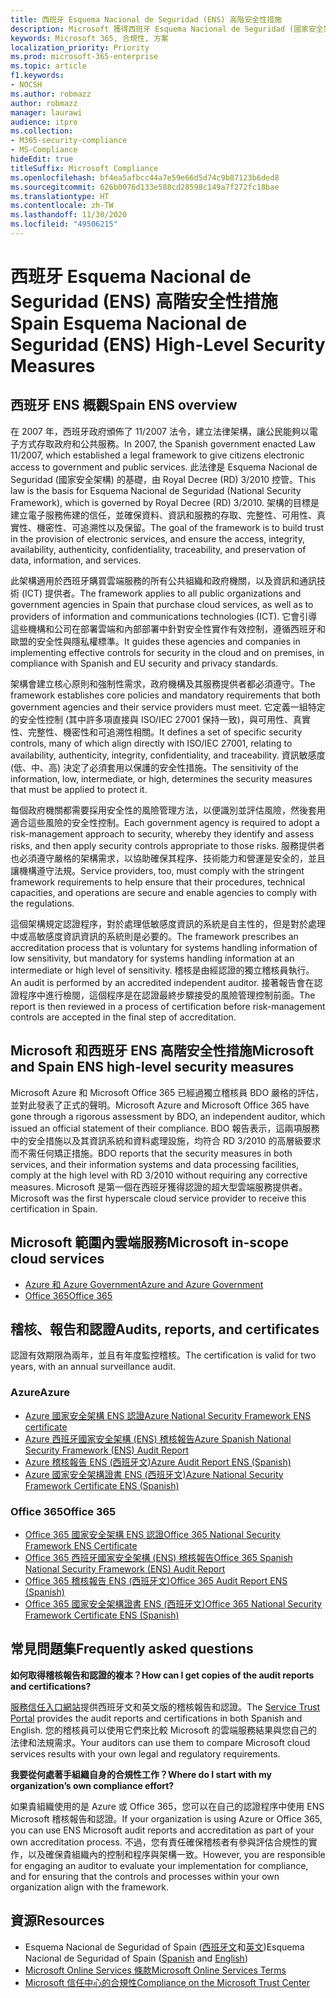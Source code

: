 ```yaml
---
title: 西班牙 Esquema Nacional de Seguridad (ENS) 高階安全性措施
description: Microsoft 獲得西班牙 Esquema Nacional de Seguridad (國家安全架構) 認證。
keywords: Microsoft 365, 合規性, 方案
localization_priority: Priority
ms.prod: microsoft-365-enterprise
ms.topic: article
f1.keywords:
- NOCSH
ms.author: robmazz
author: robmazz
manager: laurawi
audience: itpro
ms.collection:
- M365-security-compliance
- MS-Compliance
hideEdit: true
titleSuffix: Microsoft Compliance
ms.openlocfilehash: bf4ea5afbcc44a7e59e66d5d74c9b87123b6ded8
ms.sourcegitcommit: 626b0076d133e588cd28598c149a7f272fc18bae
ms.translationtype: HT
ms.contentlocale: zh-TW
ms.lasthandoff: 11/30/2020
ms.locfileid: "49506215"
---
```

# <a name="spain-esquema-nacional-de-seguridad-ens-high-level-security-measures"></a><span data-ttu-id="d53c3-104">西班牙 Esquema Nacional de Seguridad (ENS) 高階安全性措施</span><span class="sxs-lookup"><span data-stu-id="d53c3-104">Spain Esquema Nacional de Seguridad (ENS) High-Level Security Measures</span></span>

## <a name="spain-ens-overview"></a><span data-ttu-id="d53c3-105">西班牙 ENS 概觀</span><span class="sxs-lookup"><span data-stu-id="d53c3-105">Spain ENS overview</span></span>

<span data-ttu-id="d53c3-106">在 2007 年，西班牙政府頒佈了 11/2007 法令，建立法律架構，讓公民能夠以電子方式存取政府和公共服務。</span><span class="sxs-lookup"><span data-stu-id="d53c3-106">In 2007, the Spanish government enacted Law 11/2007, which established a legal framework to give citizens electronic access to government and public services.</span></span> <span data-ttu-id="d53c3-107">此法律是 Esquema Nacional de Seguridad (國家安全架構) 的基礎，由 Royal Decree (RD) 3/2010 控管。</span><span class="sxs-lookup"><span data-stu-id="d53c3-107">This law is the basis for Esquema Nacional de Seguridad (National Security Framework), which is governed by Royal Decree (RD) 3/2010.</span></span> <span data-ttu-id="d53c3-108">架構的目標是建立電子服務佈建的信任，並確保資料、資訊和服務的存取、完整性、可用性、真實性、機密性、可追溯性以及保留。</span><span class="sxs-lookup"><span data-stu-id="d53c3-108">The goal of the framework is to build trust in the provision of electronic services, and ensure the access, integrity, availability, authenticity, confidentiality, traceability, and preservation of data, information, and services.</span></span>

<span data-ttu-id="d53c3-109">此架構適用於西班牙購買雲端服務的所有公共組織和政府機關，以及資訊和通訊技術 (ICT) 提供者。</span><span class="sxs-lookup"><span data-stu-id="d53c3-109">The framework applies to all public organizations and government agencies in Spain that purchase cloud services, as well as to providers of information and communications technologies (ICT).</span></span> <span data-ttu-id="d53c3-110">它會引導這些機構和公司在部署雲端和內部部署中針對安全性實作有效控制，遵循西班牙和歐盟的安全性與隱私權標準。</span><span class="sxs-lookup"><span data-stu-id="d53c3-110">It guides these agencies and companies in implementing effective controls for security in the cloud and on premises, in compliance with Spanish and EU security and privacy standards.</span></span>

<span data-ttu-id="d53c3-111">架構會建立核心原則和強制性需求，政府機構及其服務提供者都必須遵守。</span><span class="sxs-lookup"><span data-stu-id="d53c3-111">The framework establishes core policies and mandatory requirements that both government agencies and their service providers must meet.</span></span> <span data-ttu-id="d53c3-112">它定義一組特定的安全性控制 (其中許多項直接與 ISO/IEC 27001 保持一致)，與可用性、真實性、完整性、機密性和可追溯性相關。</span><span class="sxs-lookup"><span data-stu-id="d53c3-112">It defines a set of specific security controls, many of which align directly with ISO/IEC 27001, relating to availability, authenticity, integrity, confidentiality, and traceability.</span></span> <span data-ttu-id="d53c3-113">資訊敏感度 (低、中、高) 決定了必須套用以保護的安全性措施。</span><span class="sxs-lookup"><span data-stu-id="d53c3-113">The sensitivity of the information, low, intermediate, or high, determines the security measures that must be applied to protect it.</span></span>

<span data-ttu-id="d53c3-114">每個政府機關都需要採用安全性的風險管理方法，以便識別並評估風險，然後套用適合這些風險的安全性控制。</span><span class="sxs-lookup"><span data-stu-id="d53c3-114">Each government agency is required to adopt a risk-management approach to security, whereby they identify and assess risks, and then apply security controls appropriate to those risks.</span></span> <span data-ttu-id="d53c3-115">服務提供者也必須遵守嚴格的架構需求，以協助確保其程序、技術能力和營運是安全的，並且讓機構遵守法規。</span><span class="sxs-lookup"><span data-stu-id="d53c3-115">Service providers, too, must comply with the stringent framework requirements to help ensure that their procedures, technical capacities, and operations are secure and enable agencies to comply with the regulations.</span></span>

<span data-ttu-id="d53c3-116">這個架構規定認證程序，對於處理低敏感度資訊的系統是自主性的，但是對於處理中或高敏感度資訊資訊的系統則是必要的。</span><span class="sxs-lookup"><span data-stu-id="d53c3-116">The framework prescribes an accreditation process that is voluntary for systems handling information of low sensitivity, but mandatory for systems handling information at an intermediate or high level of sensitivity.</span></span> <span data-ttu-id="d53c3-117">稽核是由經認證的獨立稽核員執行。</span><span class="sxs-lookup"><span data-stu-id="d53c3-117">An audit is performed by an accredited independent auditor.</span></span> <span data-ttu-id="d53c3-118">接著報告會在認證程序中進行檢閱，這個程序是在認證最終步驟接受的風險管理控制前面。</span><span class="sxs-lookup"><span data-stu-id="d53c3-118">The report is then reviewed in a process of certification before risk-management controls are accepted in the final step of accreditation.</span></span>

## <a name="microsoft-and-spain-ens-high-level-security-measures"></a><span data-ttu-id="d53c3-119">Microsoft 和西班牙 ENS 高階安全性措施</span><span class="sxs-lookup"><span data-stu-id="d53c3-119">Microsoft and Spain ENS high-level security measures</span></span>

<span data-ttu-id="d53c3-120">Microsoft Azure 和 Microsoft Office 365 已經過獨立稽核員 BDO 嚴格的評估，並對此發表了正式的聲明。</span><span class="sxs-lookup"><span data-stu-id="d53c3-120">Microsoft Azure and Microsoft Office 365 have gone through a rigorous assessment by BDO, an independent auditor, which issued an official statement of their compliance.</span></span> <span data-ttu-id="d53c3-121">BDO 報告表示，這兩項服務中的安全措施以及其資訊系統和資料處理設施，均符合 RD 3/2010 的高層級要求而不需任何矯正措施。</span><span class="sxs-lookup"><span data-stu-id="d53c3-121">BDO reports that the security measures in both services, and their information systems and data processing facilities, comply at the high level with RD 3/2010 without requiring any corrective measures.</span></span> <span data-ttu-id="d53c3-122">Microsoft 是第一個在西班牙獲得認證的超大型雲端服務提供者。</span><span class="sxs-lookup"><span data-stu-id="d53c3-122">Microsoft was the first hyperscale cloud service provider to receive this certification in Spain.</span></span>

## <a name="microsoft-in-scope-cloud-services"></a><span data-ttu-id="d53c3-123">Microsoft 範圍內雲端服務</span><span class="sxs-lookup"><span data-stu-id="d53c3-123">Microsoft in-scope cloud services</span></span>

- [<span data-ttu-id="d53c3-124">Azure 和 Azure Government</span><span class="sxs-lookup"><span data-stu-id="d53c3-124">Azure and Azure Government</span></span>](https://aka.ms/AzureCompliance)
- [<span data-ttu-id="d53c3-125">Office 365</span><span class="sxs-lookup"><span data-stu-id="d53c3-125">Office 365</span></span>](https://go.microsoft.com/fwlink/p/?LinkID=2077751)

## <a name="audits-reports-and-certificates"></a><span data-ttu-id="d53c3-126">稽核、報告和認證</span><span class="sxs-lookup"><span data-stu-id="d53c3-126">Audits, reports, and certificates</span></span>

<span data-ttu-id="d53c3-127">認證有效期限為兩年，並且有年度監控稽核。</span><span class="sxs-lookup"><span data-stu-id="d53c3-127">The certification is valid for two years, with an annual surveillance audit.</span></span>

### <a name="azure"></a><span data-ttu-id="d53c3-128">Azure</span><span class="sxs-lookup"><span data-stu-id="d53c3-128">Azure</span></span>

- [<span data-ttu-id="d53c3-129">Azure 國家安全架構 ENS 認證</span><span class="sxs-lookup"><span data-stu-id="d53c3-129">Azure National Security Framework ENS certificate</span></span>](https://aka.ms/AzureNationalSecurityFrameworkENSCertificate)
- [<span data-ttu-id="d53c3-130">Azure 西班牙國家安全架構 (ENS) 稽核報告</span><span class="sxs-lookup"><span data-stu-id="d53c3-130">Azure Spanish National Security Framework (ENS) Audit Report</span></span>](https://aka.ms/AzureNationalSecurityFrameworkAuditReport)
- [<span data-ttu-id="d53c3-131">Azure 稽核報告 ENS (西班牙文)</span><span class="sxs-lookup"><span data-stu-id="d53c3-131">Azure Audit Report ENS (Spanish)</span></span>](https://aka.ms/AzureInformeAuditoriaENS)
- [<span data-ttu-id="d53c3-132">Azure 國家安全架構證書 ENS (西班牙文)</span><span class="sxs-lookup"><span data-stu-id="d53c3-132">Azure National Security Framework Certificate ENS (Spanish)</span></span>](https://aka.ms/AzureNationalSecurityFrameworkCertificadoENS)

### <a name="office-365"></a><span data-ttu-id="d53c3-133">Office 365</span><span class="sxs-lookup"><span data-stu-id="d53c3-133">Office 365</span></span>

- [<span data-ttu-id="d53c3-134">Office 365 國家安全架構 ENS 認證</span><span class="sxs-lookup"><span data-stu-id="d53c3-134">Office 365 National Security Framework ENS Certificate</span></span>](https://aka.ms/Office365NationalSecurityFrameworkENSCertificate)
- [<span data-ttu-id="d53c3-135">Office 365 西班牙國家安全架構 (ENS) 稽核報告</span><span class="sxs-lookup"><span data-stu-id="d53c3-135">Office 365 Spanish National Security Framework (ENS) Audit Report</span></span>](https://aka.ms/Office365NationalSecurityFrameworkAuditReport)
- [<span data-ttu-id="d53c3-136">Office 365 稽核報告 ENS (西班牙文)</span><span class="sxs-lookup"><span data-stu-id="d53c3-136">Office 365 Audit Report ENS (Spanish)</span></span>](https://aka.ms/Office365InformeAuditoriaENS)
- [<span data-ttu-id="d53c3-137">Office 365 國家安全架構證書 ENS (西班牙文)</span><span class="sxs-lookup"><span data-stu-id="d53c3-137">Office 365 National Security Framework Certificate ENS (Spanish)</span></span>](https://aka.ms/Office365NationalSecurityFrameworkCertificadoENS)

## <a name="frequently-asked-questions"></a><span data-ttu-id="d53c3-138">常見問題集</span><span class="sxs-lookup"><span data-stu-id="d53c3-138">Frequently asked questions</span></span>

<span data-ttu-id="d53c3-139">**如何取得稽核報告和認證的複本？**</span><span class="sxs-lookup"><span data-stu-id="d53c3-139">**How can I get copies of the audit reports and certifications?**</span></span>

<span data-ttu-id="d53c3-140">[服務信任入口網站](https://aka.ms/stphelp)提供西班牙文和英文版的稽核報告和認證。</span><span class="sxs-lookup"><span data-stu-id="d53c3-140">The [Service Trust Portal](https://aka.ms/stphelp) provides the audit reports and certifications in both Spanish and English.</span></span> <span data-ttu-id="d53c3-141">您的稽核員可以使用它們來比較 Microsoft 的雲端服務結果與您自己的法律和法規需求。</span><span class="sxs-lookup"><span data-stu-id="d53c3-141">Your auditors can use them to compare Microsoft cloud services results with your own legal and regulatory requirements.</span></span>

<span data-ttu-id="d53c3-142">**我要從何處著手組織自身的合規性工作？**</span><span class="sxs-lookup"><span data-stu-id="d53c3-142">**Where do I start with my organization’s own compliance effort?**</span></span>

<span data-ttu-id="d53c3-143">如果貴組織使用的是 Azure 或 Office 365，您可以在自己的認證程序中使用 ENS Microsoft 稽核報告和認證。</span><span class="sxs-lookup"><span data-stu-id="d53c3-143">If your organization is using Azure or Office 365, you can use ENS Microsoft audit reports and accreditation as part of your own accreditation process.</span></span> <span data-ttu-id="d53c3-144">不過，您有責任確保稽核者有參與評估合規性的實作，以及確保貴組織內的控制和程序與架構一致。</span><span class="sxs-lookup"><span data-stu-id="d53c3-144">However, you are responsible for engaging an auditor to evaluate your implementation for compliance, and for ensuring that the controls and processes within your own organization align with the framework.</span></span>

## <a name="resources"></a><span data-ttu-id="d53c3-145">資源</span><span class="sxs-lookup"><span data-stu-id="d53c3-145">Resources</span></span>

- <span data-ttu-id="d53c3-146">Esquema Nacional de Seguridad of Spain ([西班牙文](https://administracionelectronica.gob.es/pae_Home/pae_Estrategias/pae_Seguridad_Inicio/pae_Esquema_Nacional_de_Seguridad.html?idioma=sp#.Vwxp82mcGM8)和[英文](https://administracionelectronica.gob.es/pae_Home/pae_Estrategias/pae_Seguridad_Inicio/pae_Esquema_Nacional_de_Seguridad.html?idioma=en#.VwvcgmmcGM9))</span><span class="sxs-lookup"><span data-stu-id="d53c3-146">Esquema Nacional de Seguridad of Spain ([Spanish](https://administracionelectronica.gob.es/pae_Home/pae_Estrategias/pae_Seguridad_Inicio/pae_Esquema_Nacional_de_Seguridad.html?idioma=sp#.Vwxp82mcGM8) and [English](https://administracionelectronica.gob.es/pae_Home/pae_Estrategias/pae_Seguridad_Inicio/pae_Esquema_Nacional_de_Seguridad.html?idioma=en#.VwvcgmmcGM9))</span></span>
- [<span data-ttu-id="d53c3-147">Microsoft Online Services 條款</span><span class="sxs-lookup"><span data-stu-id="d53c3-147">Microsoft Online Services Terms</span></span>](https://aka.ms/Online-Services-Terms)
- [<span data-ttu-id="d53c3-148">Microsoft 信任中心的合規性</span><span class="sxs-lookup"><span data-stu-id="d53c3-148">Compliance on the Microsoft Trust Center</span></span>](https://www.microsoft.com/trust-center/compliance/compliance-overview)
